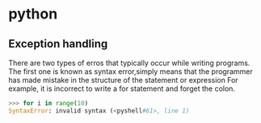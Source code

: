 # python

## Exception handling
There are two types of erros that typically occur while writing programs. The first one is known as syntax error,simply means that the programmer has made mistake in the structure of the statement or expression
For example, it is incorrect to write a for statement and forget the colon.
```python
>>> for i in range(10)
SyntaxError: invalid syntax (<pyshell#61>, line 1)
```
